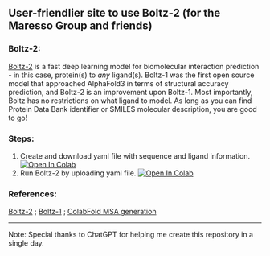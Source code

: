 ## User-friendlier site to use Boltz-2 (for the Maresso Group and friends)

### Boltz-2:
[Boltz-2](https://github.com/jwohlwend/boltz) is a fast deep learning model for biomolecular interaction prediction - in this case, protein(s) to _any_ ligand(s). Boltz-1 was the first open source model that approached AlphaFold3 in terms of structural accuracy prediction, and Boltz-2 is an improvement upon Boltz-1. Most importantly, Boltz has no restrictions on what ligand to model. As long as you can find Protein Data Bank identifier or SMILES molecular description, you are good to go!

### Steps:
1. Create and download yaml file with sequence and ligand information. [![Open In Colab](https://colab.research.google.com/assets/colab-badge.svg)](https://colab.research.google.com/github/espickle1/boltz-2/blob/main/src/input_config.ipynb)
2. Run Boltz-2 by uploading yaml file. [![Open In Colab](https://colab.research.google.com/assets/colab-badge.svg)](https://colab.research.google.com/github/espickle1/boltz-2/blob/main/src/boltz_2_prediction.ipynb)

### References:
[Boltz-2](https://www.biorxiv.org/content/10.1101/2025.06.14.659707v1) ; 
[Boltz-1](https://www.biorxiv.org/content/10.1101/2024.11.19.624167v4) ; 
[ColabFold MSA generation](https://pubmed.ncbi.nlm.nih.gov/35637307/)

---

Note: Special thanks to ChatGPT for helping me create this repository in a single day.
